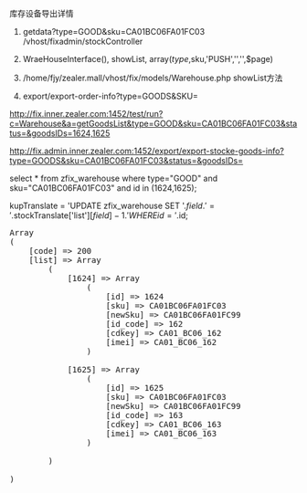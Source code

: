库存设备导出详情
1. getdata?type=GOOD&sku=CA01BC06FA01FC03 /vhost/fixadmin/stockController
2. WraeHouseInterface(), showList, array($type,$sku,'PUSH','','',$page)
3. /home/fjy/zealer.mall/vhost/fix/models/Warehouse.php showList方法




1. export/export-order-info?type=GOODS&SKU=

http://fix.inner.zealer.com:1452/test/run?c=Warehouse&a=getGoodsList&type=GOOD&sku=CA01BC06FA01FC03&status=&goodsIDs=1624,1625

http://fix.admin.inner.zealer.com:1452/export/export-stocke-goods-info?type=GOODS&sku=CA01BC06FA01FC03&status=&goodsIDs=

select * from zfix_warehouse where type="GOOD" and sku="CA01BC06FA01FC03" and id in (1624,1625);


kupTranslate = 'UPDATE zfix_warehouse SET '.$field.' = '.$stockTranslate['list'][$field] - 1.' WHERE id = '.$id;



<pre>Array
(
    [code] => 200
    [list] => Array
        (
            [1624] => Array
                (
                    [id] => 1624
                    [sku] => CA01BC06FA01FC03
                    [newSku] => CA01BC06FA01FC99
                    [id_code] => 162
                    [cdkey] => CA01_BC06_162
                    [imei] => CA01_BC06_162
                )

            [1625] => Array
                (
                    [id] => 1625
                    [sku] => CA01BC06FA01FC03
                    [newSku] => CA01BC06FA01FC99
                    [id_code] => 163
                    [cdkey] => CA01_BC06_163
                    [imei] => CA01_BC06_163
                )

        )

)
<pre>
